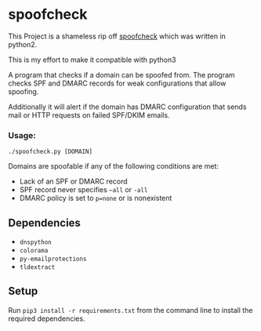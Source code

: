 # spoofcheck

This Project is a shameless rip off [spoofcheck](https://github.com/BishopFox/spoofcheck) which was written in python2.

This is my effort to make it compatible with python3

A program that checks if a domain can be spoofed from. The program checks SPF and DMARC records for weak configurations that allow spoofing.

Additionally it will alert if the domain has DMARC configuration that sends mail or HTTP requests on failed SPF/DKIM emails.

### Usage:

`./spoofcheck.py [DOMAIN]`

Domains are spoofable if any of the following conditions are met:

- Lack of an SPF or DMARC record
- SPF record never specifies `~all` or `-all`
- DMARC policy is set to `p=none` or is nonexistent

## Dependencies

- `dnspython`
- `colorama`
- `py-emailprotections`
- `tldextract`

## Setup

Run `pip3 install -r requirements.txt` from the command line to install the required dependencies.
